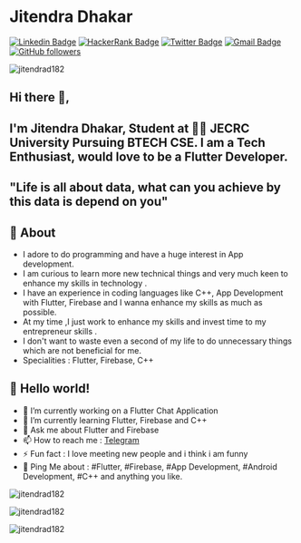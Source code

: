 # Jitendra Dhakar 

[![Linkedin Badge](https://img.shields.io/badge/-Jitendra_Dhakar-blue?style=flat-square&logo=Linkedin&logoColor=white&link=https://www.linkedin.com/in/jitendrad182/)](https://www.linkedin.com/in/jitendrad182/) 
[![HackerRank Badge](https://img.shields.io/badge/-Jitendra_Dhakar-blue?style=flat-square&logo=Hackerrank&logoColor=white&link=https://www.hackerrank.com/jitendrad182)](https://www.hackerrank.com/jitendrad182) 
[![Twitter Badge](https://img.shields.io/badge/-Jitendra_Dhakar-1ca0f1?style=flat-square&labelColor=1ca0f1&logo=twitter&logoColor=white&link=https://twitter.com/jitendrad182)](https://twitter.com/jitendrad182) 
[![Gmail Badge](https://img.shields.io/badge/-jitendradhakar182@gmail.com-c14438?style=flat-square&logo=Gmail&logoColor=white&link=mailto:jitendradhakar182@gmail.com)](mailto:jitendradhakar182@gmail.com)
[![GitHub followers](https://img.shields.io/github/followers/jitendrad182?label=Followers&style=social)](https://github.com/jitendrad182/?tab=follow)


<p align="left"> <img src="https://komarev.com/ghpvc/?username=jitendrad182&label=Profile%20views&color=0e75b6&style=flat" alt="jitendrad182" /> </p>


## Hi there 👋, 

## I'm Jitendra Dhakar, Student at 👨‍💻 JECRC University Pursuing BTECH CSE. I am a Tech Enthusiast, would love to be a Flutter Developer.

## "Life is all about data, what can you achieve by this data is depend on you"

## 🧐 About

- I adore to do programming and have a huge interest in App development.
- I am curious to learn more new technical things and very much keen to enhance my skills in technology .
- I have an experience in coding languages like C++, App Development with Flutter, Firebase and I wanna enhance my skills as much as possible.
- At my time ,I just work to enhance my skills and invest time to my entrepreneur skills .
- I don't want to waste even a second of my life to do unnecessary things which are not beneficial for me.
- Specialities : Flutter, Firebase, C++


## 👋 Hello world!

- 🔭 I’m currently working on a Flutter Chat Application 
- 🌱 I’m currently learning  Flutter, Firebase and C++
- 💬 Ask me about  Flutter and Firebase
- 📫 How to reach me :  [Telegram](https://t.me/jitendrad182) 
- ⚡ Fun fact :  I love meeting new people and i think i am funny
- 💬 Ping Me about :  #Flutter, #Firebase, #App Development, #Android Development, #C++ and anything you like.


<p><img align="center" src="https://github-readme-stats.vercel.app/api/top-langs?username=jitendrad182&show_icons=true&locale=en&layout=compact" alt="jitendrad182" /></p>
<p><img align="center" src="https://github-readme-stats.vercel.app/api?username=jitendrad182&show_icons=true&locale=en" alt="jitendrad182" /></p>
<p><img align="center" src="https://github-readme-streak-stats.herokuapp.com/?user=jitendrad182&" alt="jitendrad182" /></p>



<!--
### Hi there 👋

**jitendrad182/jitendrad182** is a ✨ _special_ ✨ repository because its `README.md` (this file) appears on your GitHub profile.

Here are some ideas to get you started:

- 🔭 I’m currently working on ...
- 🌱 I’m currently learning ...
- 👯 I’m looking to collaborate on ...
- 🤔 I’m looking for help with ...
- 💬 Ask me about ...
- 📫 How to reach me: ...
- 😄 Pronouns: ...
- ⚡ Fun fact: ...
-->
